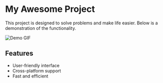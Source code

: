 # My Awesome Project

This project is designed to solve problems and make life easier. Below is a demonstration of the functionality.

![Demo GIF](https://s11.gifyu.com/images/S1IRC.gif)

## Features

- User-friendly interface
- Cross-platform support
- Fast and efficient
